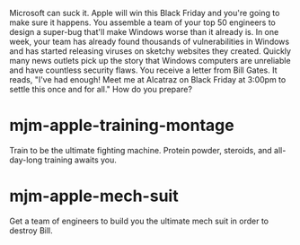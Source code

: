 Microsoft can suck it. Apple will win this Black Friday and you're going to make sure it happens. You assemble a team of your top 50 engineers to design a super-bug that'll make Windows worse than it already is. In one week, your team has already found thousands of vulnerabilities in Windows and has started releasing viruses on sketchy websites they created. Quickly many news outlets pick up the story that Windows computers are unreliable and have countless security flaws. You receive a letter from Bill Gates. It reads, "I've had enough! Meet me at Alcatraz on Black Friday at 3:00pm to settle this once and for all." How do you prepare?

# mjm-apple-training-montage
Train to be the ultimate fighting machine. Protein powder, steroids, and all-day-long training awaits you.

# mjm-apple-mech-suit
Get a team of engineers to build you the ultimate mech suit in order to destroy Bill.
